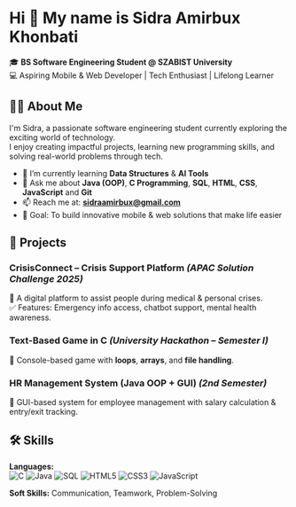 # Hi 👋 My name is Sidra Amirbux Khonbati  

🎓 **BS Software Engineering Student @ SZABIST University**  
💻 Aspiring Mobile & Web Developer | Tech Enthusiast | Lifelong Learner  

## 👩‍💻 About Me  
I'm Sidra, a passionate software engineering student currently exploring the exciting world of technology.  
I enjoy creating impactful projects, learning new programming skills, and solving real-world problems through tech.  

- 🌱 I’m currently learning **Data Structures** & **AI Tools**
- 💬 Ask me about **Java (OOP)**, **C Programming**, **SQL**, **HTML**, **CSS**, **JavaScript** and **Git**  
- 📫 Reach me at: **sidraamirbux@gmail.com**  
- 🎯 Goal: To build innovative mobile & web solutions that make life easier  

## 🚀 Projects  
### **CrisisConnect – Crisis Support Platform** *(APAC Solution Challenge 2025)*  
📌 A digital platform to assist people during medical & personal crises.  
✅ Features: Emergency info access, chatbot support, mental health awareness.  
### **Text-Based Game in C** *(University Hackathon – Semester I)*  
📌 Console-based game with **loops**, **arrays**, and **file handling**.  
### **HR Management System (Java OOP + GUI)** *(2nd Semester)*  
📌 GUI-based system for employee management with salary calculation & entry/exit tracking.  

## 🛠 Skills  

**Languages:**  
![C](https://img.shields.io/badge/C-00599C?style=for-the-badge&logo=c&logoColor=white) ![Java](https://img.shields.io/badge/Java-ED8B00?style=for-the-badge&logo=java&logoColor=white) ![SQL](https://img.shields.io/badge/SQL-025E8C?style=for-the-badge&logo=postgresql&logoColor=white) ![HTML5](https://img.shields.io/badge/HTML5-E34F26?style=for-the-badge&logo=html5&logoColor=white) ![CSS3](https://img.shields.io/badge/CSS3-1572B6?style=for-the-badge&logo=css3&logoColor=white) ![JavaScript](https://img.shields.io/badge/JavaScript-F7DF1E?style=for-the-badge&logo=javascript&logoColor=black)

**Soft Skills:** Communication, Teamwork, Problem-Solving  
